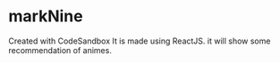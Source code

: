 # markNine
Created with CodeSandbox
It is made using ReactJS. it will show some recommendation of animes.
